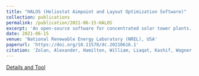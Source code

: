 ```yaml
---
title: "HALOS (Heliostat Aimpoint and Layout Optimization Software)"
collection: publications
permalink: /publication/2021-06-15-HALOS
excerpt: 'An open-source software for concentrated solar tower plants.'
date: 2021-06-15
venue: 'National Renewable Energy Laboratory (NREL), USA'
paperurl: 'https://doi.org/10.11578/dc.20210616.1'
citation: 'Zolan, Alexander, Hamilton, William, Liaqat, Kashif, Wagner, Michael, and USDOE Office of Energy Efficiency and Renewable Energy. HALOS (Heliostat Aimpoint and Layout Optimization Software). Computer software. June 15, 2021. https://www.osti.gov//servlets/purl/1788419. doi:https://doi.org/10.11578/dc.20210616.1.'
---
```


[Details and Tool](https://doi.org/10.11578/dc.20210616.1)
